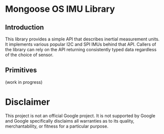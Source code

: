 # Mongoose OS IMU Library

## Introduction

This library provides a simple API that describes inertial measurement units. It
implements various popular I2C and SPI IMUs behind that API. Callers of
the library can rely on the API returning consistently typed data regardless of
the choice of sensor.

## Primitives

(work in progress)

# Disclaimer

This project is not an official Google project. It is not supported by Google
and Google specifically disclaims all warranties as to its quality,
merchantability, or fitness for a particular purpose.
